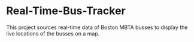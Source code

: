 # Real-Time-Bus-Tracker
This project sources real-time data of Boston MBTA busses to display the live locations of the busses on a map.
